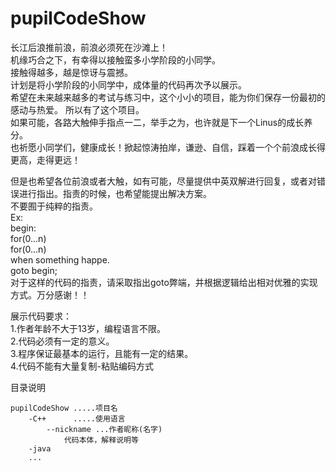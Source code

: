 # pupilCodeShow
长江后浪推前浪，前浪必须死在沙滩上！  
机缘巧合之下，有幸得以接触蛮多小学阶段的小同学。    
接触得越多，越是惊讶与震撼。  
计划是将小学阶段的小同学中，成体量的代码再次予以展示。    
希望在未来越来越多的考试与练习中，这个小小的项目，能为你们保存一份最初的感动与热爱。
所以有了这个项目。  
如果可能，各路大触伸手指点一二，举手之为，也许就是下一个Linus的成长养分。    
也祈愿小同学们，健康成长！掀起惊涛拍岸，谦逊、自信，踩着一个个前浪成长得更高，走得更远！    

但是也希望各位前浪或者大触，如有可能，尽量提供中英双解进行回复，或者对错误进行指出。指责的时候，也希望能提出解决方案。  
不要囿于纯粹的指责。  
Ex:  
begin:  
for(0...n)  
for(0...n)  
when something happe.  
goto begin;  
对于这样的代码的指责，请采取指出goto弊端，并根据逻辑给出相对优雅的实现方式。万分感谢！！  


展示代码要求：  
1.作者年龄不大于13岁，编程语言不限。  
2.代码必须有一定的意义。  
3.程序保证最基本的运行，且能有一定的结果。  
4.代码不能有大量复制-粘贴编码方式  


目录说明


	pupilCodeShow .....项目名
		-C++	  .....使用语言
			--nickname ...作者昵称(名字)
				代码本体，解释说明等
		-java
		...
	
